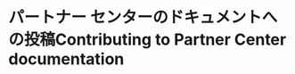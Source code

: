 # <a name="contributing-to-partner-center-documentation"></a><span data-ttu-id="1084f-101">パートナー センターのドキュメントへの投稿</span><span class="sxs-lookup"><span data-stu-id="1084f-101">Contributing to Partner Center documentation</span></span>